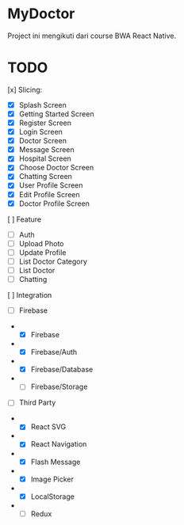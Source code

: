 # MyDoctor
Project ini mengikuti dari course BWA React Native.

# TODO

[x] Slicing:
- [x] Splash Screen
- [x] Getting Started Screen
- [x] Register Screen
- [x] Login Screen
- [x] Doctor Screen
- [x] Message Screen
- [x] Hospital Screen
- [x] Choose Doctor Screen
- [x] Chatting Screen
- [x] User Profile Screen
- [x] Edit Profile Screen
- [x] Doctor Profile Screen

[ ] Feature
- [ ] Auth
- [ ] Upload Photo
- [ ] Update Profile
- [ ] List Doctor Category
- [ ] List Doctor
- [ ] Chatting

[ ] Integration
- [ ] Firebase
- - [x] Firebase
- - [x] Firebase/Auth
- - [x] Firebase/Database
- - [ ] Firebase/Storage
- [ ] Third Party
- - [x] React SVG
- - [x] React Navigation
- - [x] Flash Message
- - [x] Image Picker
- - [x] LocalStorage
- - [ ] Redux
